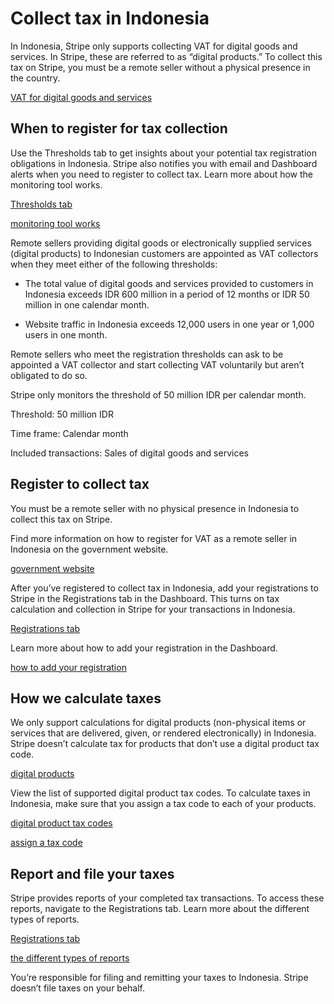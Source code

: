 # Collect tax in Indonesia

In Indonesia, Stripe only supports collecting VAT for digital goods and services. In Stripe, these are referred to as “digital products.” To collect this tax on Stripe, you must be a remote seller without a physical presence in the country.

[VAT for digital goods and services](https://www.pajak.go.id/en/digitaltax)

## When to register for tax collection

Use the Thresholds tab to get insights about your potential tax registration obligations in Indonesia. Stripe also notifies you with email and Dashboard alerts when you need to register to collect tax. Learn more about how the monitoring tool works.

[Thresholds tab](https://dashboard.stripe.com/tax/thresholds)

[monitoring tool works](/tax/monitoring)

Remote sellers providing digital goods or electronically supplied services (digital products) to Indonesian customers are appointed as VAT collectors when they meet either of the following thresholds:

- The total value of digital goods and services provided to customers in Indonesia exceeds IDR 600 million in a period of 12 months or IDR 50 million in one calendar month.

- Website traffic in Indonesia exceeds 12,000 users in one year or 1,000 users in one month.

Remote sellers who meet the registration thresholds can ask to be appointed a VAT collector and start collecting VAT voluntarily but aren’t obligated to do so.

Stripe only monitors the threshold of 50 million IDR per calendar month.

Threshold: 50 million IDR

Time frame: Calendar month

Included transactions: Sales of digital goods and services

## Register to collect tax

You must be a remote seller with no physical presence in Indonesia to collect this tax on Stripe.

Find more information on how to register for VAT as a remote seller in Indonesia on the government website.

[government website](https://www.pajak.go.id/en/digitaltax)

After you’ve registered to collect tax in Indonesia, add your registrations to Stripe in the Registrations tab in the Dashboard. This turns on tax calculation and collection in Stripe for your transactions in Indonesia.

[Registrations tab](https://dashboard.stripe.com/tax/registrations?location=id)

Learn more about how to add your registration in the Dashboard.

[how to add your registration](/tax/registering#track-your-registrations-in-the-tax-dashboard)

## How we calculate taxes

We only support calculations for digital products (non-physical items or services that are delivered, given, or rendered electronically) in Indonesia. Stripe doesn’t calculate tax for products that don’t use a digital product tax code.

[digital products](/tax/tax-codes?type=digital)

View the list of supported digital product tax codes. To calculate taxes in Indonesia, make sure that you assign a tax code to each of your products.

[digital product tax codes](/tax/tax-codes?type=digital)

[assign a tax code](/tax/products-prices-tax-codes-tax-behavior#tax-code-on-product)

## Report and file your taxes

Stripe provides reports of your completed tax transactions. To access these reports, navigate to the Registrations tab. Learn more about the different types of reports.

[Registrations tab](https://dashboard.stripe.com/tax/registrations)

[the different types of reports](/tax/reports)

You’re responsible for filing and remitting your taxes to Indonesia. Stripe doesn’t file taxes on your behalf.
